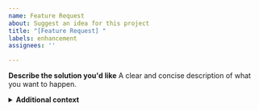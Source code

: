 ```yaml
---
name: Feature Request
about: Suggest an idea for this project
title: "[Feature Request] "
labels: enhancement
assignees: ''

---
```


**Describe the solution you'd like**
A clear and concise description of what you want to happen.

<details>
  <summary><b>Additional context</b></summary>

  Add any other context or screenshots about the feature request here.
</details>
